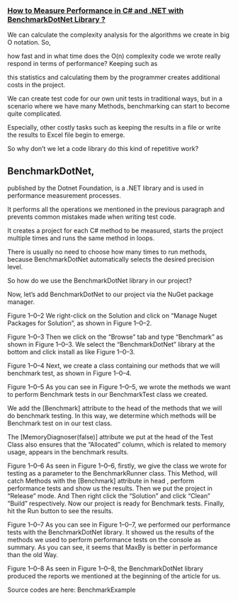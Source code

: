 
### [How to Measure Performance in C# and .NET with BenchmarkDotNet Library ?](https://medium.com/@serkutyildirim/how-to-measure-performance-in-c-and-net-with-benchmarkdotnet-library-751530c17620)

We can calculate the complexity analysis for the algorithms we create in big O notation. So, 

how fast and in what time does the O(n) complexity code we wrote really respond in terms of performance? Keeping such as 

this statistics and calculating them by the programmer creates additional costs in the project.

We can create test code for our own unit tests in traditional ways, but in a scenario where we have many Methods, benchmarking can start to become quite complicated.

Especially, other costly tasks such as keeping the results in a file or write the results to Excel file begin to emerge.

So why don’t we let a code library do this kind of repetitive work?

## BenchmarkDotNet, 
published by the Dotnet Foundation, is a .NET library and is used in performance measurement processes. 

It performs all the operations we mentioned in the previous paragraph and prevents common mistakes made when writing test code. 

It creates a project for each C# method to be measured, starts the project multiple times and runs the same method in loops.

There is usually no need to choose how many times to run methods, because BenchmarkDotNet automatically selects the desired precision level.

So how do we use the BenchmarkDotNet library in our project?

Now, let’s add BenchmarkDotNet to our project via the NuGet package manager.


Figure 1–0–2
We right-click on the Solution and click on “Manage Nuget Packages for Solution”, as shown in Figure 1–0–2.


Figure 1–0–3
Then we click on the “Browse” tab and type “Benchmark” as shown in Figure 1–0–3. We select the “BenchmarkDotNet” library at the bottom and click install as like Figure 1–0–3.


Figure 1–0–4
Next, we create a class containing our methods that we will benchmark test, as shown in Figure 1–0–4.


Figure 1–0–5
As you can see in Figure 1–0–5, we wrote the methods we want to perform Benchmark tests in our BenchmarkTest class we created.

We add the [Benchmark] attribute to the head of the methods that we will do benchmark testing. In this way, we determine which methods will be Benchmark test on in our test class.

The [MemoryDiagnoser(false)] attribute we put at the head of the Test Class also ensures that the “Allocated” column, which is related to memory usage, appears in the benchmark results.


Figure 1–0–6
As seen in Figure 1–0–6, firstly, we give the class we wrote for testing as a parameter to the BenchmarkRunner class. This Method, will catch Methods with the [Benchmark] attribute in head , perform performance tests and show us the results. Then we put the project in “Release” mode. And Then right click the “Solution” and click “Clean” “Build” respectively. Now our project is ready for Benchmark tests. Finally, hit the Run button to see the results.


Figure 1–0–7
As you can see in Figure 1–0–7, we performed our performance tests with the BenchmarkDotNet library. It showed us the results of the methods we used to perform performance tests on the console as summary. As you can see, it seems that MaxBy is better in performance than the old Way.


Figure 1–0–8
As seen in Figure 1–0–8, the BenchmarkDotNet library produced the reports we mentioned at the beginning of the article for us.

Source codes are here: BenchmarkExample
